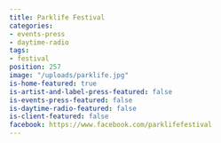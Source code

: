 ```yaml
---
title: Parklife Festival
categories:
- events-press
- daytime-radio
tags:
- festival
position: 257
image: "/uploads/parklife.jpg"
is-home-featured: true
is-artist-and-label-press-featured: false
is-events-press-featured: false
is-daytime-radio-featured: false
is-client-featured: false
facebook: https://www.facebook.com/parklifefestival
---
```


